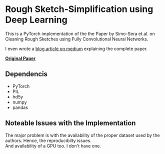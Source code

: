 # Rough Sketch-Simplification using Deep Learning

This is a PyTorch implementation of the the Paper by Simo-Sera et.al. on Cleaning Rough Sketches using Fully Convolutional Neural Networks.

I even wrote a [blog article on medium](https://medium.com/coinmonks/simplifying-rough-sketches-using-deep-learning-c404459622b9) explaining the complete paper.

[**Original Paper**](http://hi.cs.waseda.ac.jp/~esimo/publications/SimoSerraSIGGRAPH2016.pdf)

## Dependencis

- PyTorch
- PIL
- hd5y
- numpy
- pandas

## Noteable Issues with the Implementation

The major problem is with the availability of the proper dataset used by the authors. Hence, the reproducibilty issues.<br>
And availability of a GPU too. I don't have one.
